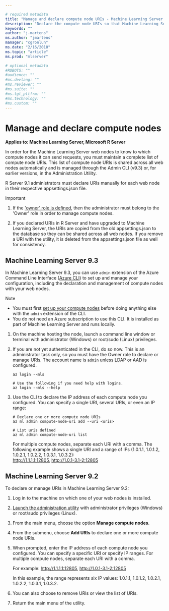 ```yaml
---

# required metadata
title: "Manage and declare compute node URIs - Machine Learning Server "
description: "Declare the compute node URIs so that Machine Learning Server web nodes know to which compute nodes they can send requests."
keywords: ""
author: "j-martens"
ms.author: "jmartens"
manager: "cgronlun"
ms.date: "2/16/2018"
ms.topic: "article"
ms.prod: "mlserver"

# optional metadata
#ROBOTS: ""
#audience: ""
#ms.devlang: ""
#ms.reviewer: ""
#ms.suite: ""
#ms.tgt_pltfrm: ""
#ms.technology: ""
#ms.custom: ""
---
```


# Manage and declare compute nodes

**Applies to:  Machine Learning Server, Microsoft R Server**

In order for the Machine Learning Server web nodes to know to which compute nodes it can send requests, you must maintain a complete list of compute node URIs. This list of compute node URIs is shared across all web nodes automatically and is managed through the Admin CLI (v9.3) or, for earlier versions, in the Administration Utility.

R Server 9.1 administrators must declare URIs manually for each web node in their respective appsettings.json file. 

>[!Important]
>1. If the ['owner' role is defined](configure-roles.md), then the administrator must belong to the 'Owner' role in order to manage compute nodes. 
>
>2. If you declared URIs in R Server and have upgraded to Machine Learning Server, the URIs are copied from the old appsettings.json to the database so they can be shared across all web nodes. If you remove a URI with the utility, it is deleted from the appsettings.json file as well for consistency.


## Machine Learning Server 9.3

In Machine Learning Server 9.3, you can use `admin` extension of the Azure Command Line Interface ([Azure CLI](https://docs.microsoft.com/en-us/cli/azure/install-azure-cli?view=azure-cli-latest)) to set up and manage your configuration, including the declaration and management of compute nodes with your web nodes.

>[!NOTE]
>- You must first [set up your compute nodes](configure-machine-learning-server-enterprise.md) before doing anything else with the `admin` extension of the CLI.
>- You do not need an Azure subscription to use this CLI. It is installed as part of Machine Learning Server and runs locally.  

1. On the machine hosting the node, launch a command line window or terminal  with administrator (Windows) or root/sudo (Linux) privileges.

1. If you are not yet authenticated in the CLI, do so now. This is an administrator task only, so you must have the Owner role to declare or manage URIs. The account name is `admin` unless LDAP or AAD is configured.
   ```azurecli
   az login --mls

   # Use the following if you need help with logins.
   az login --mls --help
   ```

1. Use the CLI to declare the IP address of each compute node you configured. You can specify a single URI, several URIs, or even an IP range:
   ```azurecli
   # Declare one or more compute node URIs
   az ml admin compute-node-uri add --uri <uris>

   # List uris defined
   az ml admin compute-node-uri list
   ```

   For multiple compute nodes, separate each URI with a comma. The following example shows a single URI and a range of IPs (1.0.1.1, 1.0.1.2, 1.0.2.1, 1.0.2.2, 1.0.3.1, 1.0.3.2): <br/>http://1.1.1.1:12805, http://1.0.1-3.1-2:12805
 
## Machine Learning Server 9.2

To declare or manage URIs in Machine Learning Server 9.2:

1. Log in to the machine on which one of your web nodes is installed.

1. [Launch the administration utility](configure-admin-cli-launch.md) with administrator privileges (Windows) or root/sudo privileges (Linux).

1. From the main menu, choose the option **Manage compute nodes**.

1. From the submenu, choose **Add URIs** to declare one or more compute node URIs.
   
1. When prompted, enter the IP address of each compute node you configured. You can specify a specific URI or  specify IP ranges. For multiple compute nodes, separate each URI with a comma. 

   For example: http://1.1.1.1:12805, http://1.0.1-3.1-2:12805

   In this example, the range represents six IP values: 1.0.1.1, 1.0.1.2, 1.0.2.1, 1.0.2.2, 1.0.3.1,  1.0.3.2.

1. You can also choose to remove URIs or view the list of URIs. 

1. Return the main menu of the utility.
